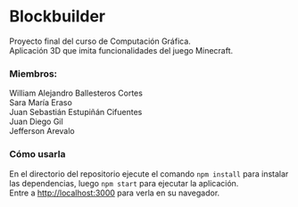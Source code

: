 # Blockbuilder
Proyecto final del curso de Computación Gráfica.<br>
Aplicación 3D que imita funcionalidades del juego Minecraft.<br>

### Miembros:

William Alejandro Ballesteros Cortes<br>
Sara María Eraso<br>
Juan Sebastián Estupiñán Cifuentes<br>
Juan Diego Gil<br>
Jefferson Arevalo<br>

### Cómo usarla <br>
En el directorio del repositorio ejecute el comando `npm install` para instalar las dependencias, luego `npm start` para ejecutar la aplicación.<br>
Entre a [http://localhost:3000](http://localhost:3000) para verla en su navegador.
